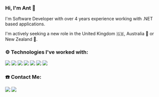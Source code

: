 ### Hi, I'm Ant 👋

I'm Software Developer with over 4 years experience working with .NET based applications.

I'm actively seeking a new role in the United Kingdom 🇬🇧, Australia 🦘 or New Zealand 🥝.

### ⚙️  Technologies I've worked with:

![](https://img.shields.io/badge/.NET_Core-informational?style=flat-square&logo=.net&logoColor=white&color=FF4500)
![](https://img.shields.io/badge/React-informational?style=flat-square&logo=react&logoColor=white&color=FF4500)
![](https://img.shields.io/badge/Azure-informational?style=flat-square&logo=microsoft-azure&logoColor=white&color=FF4500)
![](https://img.shields.io/badge/CSharp-informational?style=flat-square&logo=c-sharp&logoColor=white&color=FF4500)
![](https://img.shields.io/badge/Visual_Studio-informational?style=flat-square&logo=visual-studio&logoColor=white&color=FF4500)
![](https://img.shields.io/badge/Javascript-informational?style=flat-square&logo=javascript&logoColor=white&color=FF4500)
![](https://img.shields.io/badge/Twitter_API-informational?style=flat-square&logo=twitter&logoColor=white&color=FF4500)



### ☎️  Contact Me:
[<img src="https://img.shields.io/badge/LinkedIn-informational?style=for-the-badge&logo=linkedin&logoColor=white&color=0072b1">](https://www.linkedin.com/in/antland/)
[<img src="https://img.shields.io/badge/Gmail-informational?style=for-the-badge&logo=gmail&logoColor=white&color=D44638">](mailto:antland01@gmail.com)
<!--
https://www.linkedin.com/in/antland/
mailto:antland01@gmail.com
-->



<!--
**antland01/antland01** is a ✨ _special_ ✨ repository because its `README.md` (this file) appears on your GitHub profile.

Here are some ideas to get you started:

- 🔭 I’m currently working on ...
- 🌱 I’m currently learning ...
- 👯 I’m looking to collaborate on ...
- 🤔 I’m looking for help with ...
- 💬 Ask me about ...
- 📫 How to reach me: ...
- 😄 Pronouns: He/Him
- ⚡ Fun fact: ...
-->
